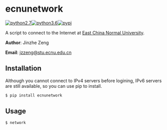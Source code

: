 # ecnunetwork
[![python2.7](https://img.shields.io/badge/python-2.7-blue.svg)](https://badge.fury.io/py/ecnunetwork)[![python3.6](https://img.shields.io/badge/python-3.6-blue.svg)](https://badge.fury.io/py/ecnunetwork)[![pypi](https://badge.fury.io/py/ecnunetwork.svg)](https://badge.fury.io/py/ecnunetwork)

A script to connect to the Internet at [East China Normal University](http://english.ecnu.edu.cn).

**Author**: Jinzhe Zeng

**Email**: jzzeng@stu.ecnu.edu.cn

## Installation

Although you cannot connect to IPv4 servers before logining, IPv6 servers are still available, so you can use pip to install.

```sh
$ pip install ecnunetwork
```

## Usage
```sh
$ network
```
